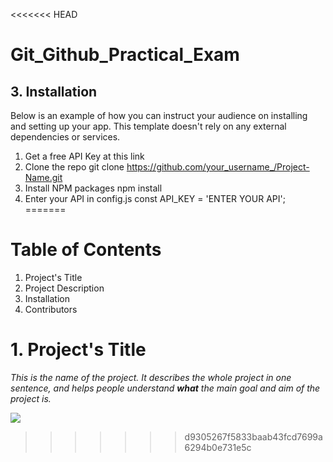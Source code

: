 <<<<<<< HEAD
# Git_Github_Practical_Exam

## 3. Installation
Below is an example of how you can instruct your audience on installing and setting up your
app. This template doesn't rely on any external dependencies or services.
1. Get a free API Key at this link
2. Clone the repo
git clone https://github.com/your_username_/Project-Name.git
3. Install NPM packages
npm install
4. Enter your API in config.js
const API_KEY = 'ENTER YOUR API';
=======
# Table of Contents
1. Project's Title
2. Project Description
3. Installation
4. Contributors

# 1. Project's Title
*This is the name of the project. It describes the whole project in one sentence, and helps people understand **what** the main goal and aim of the project is.*

![](https://pandao.github.io/editor.md/examples/images/8.jpg)


>>>>>>> d9305267f5833baab43fcd7699a6294b0e731e5c
